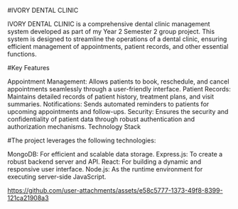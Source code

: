 #IVORY DENTAL CLINIC

IVORY DENTAL CLINIC is a comprehensive dental clinic management system developed as part of my Year 2 Semester 2 group project. This system is designed to streamline the operations of a dental clinic, ensuring efficient management of appointments, patient records, and other essential functions.

#Key Features

Appointment Management: Allows patients to book, reschedule, and cancel appointments seamlessly through a user-friendly interface.
Patient Records: Maintains detailed records of patient history, treatment plans, and visit summaries.
Notifications: Sends automated reminders to patients for upcoming appointments and follow-ups.
Security: Ensures the security and confidentiality of patient data through robust authentication and authorization mechanisms.
Technology Stack

#The project leverages the following technologies:

MongoDB: For efficient and scalable data storage.
Express.js: To create a robust backend server and API.
React: For building a dynamic and responsive user interface.
Node.js: As the runtime environment for executing server-side JavaScript.


https://github.com/user-attachments/assets/e58c5777-1373-49f8-8399-121ca21908a3

